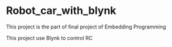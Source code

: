 # Robot_car_with_blynk
This project is the part of final project of Embedding Programming 

This project use Blynk to control RC
